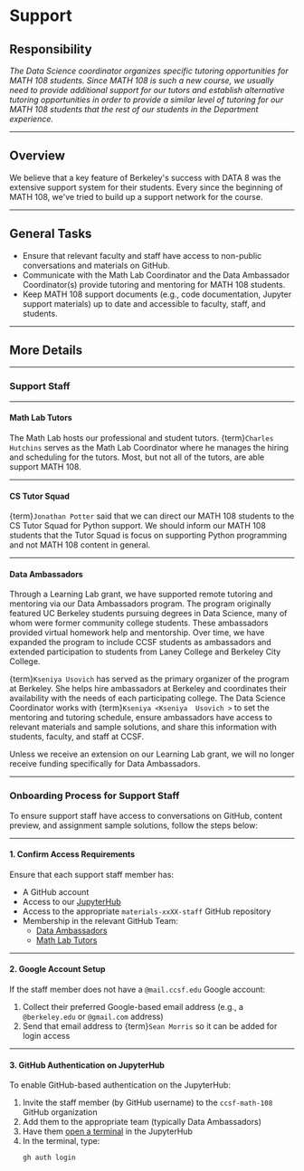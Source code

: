 # Support

## Responsibility
_The Data Science coordinator organizes specific tutoring opportunities for MATH 108 students. Since MATH 108 is such a new course, we usually need to provide additional support for our tutors and establish alternative tutoring opportunities in order to provide a similar level of tutoring for our MATH 108 students that the rest of our students in the Department experience._

---

## Overview
We believe that a key feature of Berkeley's success with DATA 8 was the extensive support system for their students. Every since the beginning of MATH 108, we've tried to build up a support network for the course. 

---

## General Tasks
- Ensure that relevant faculty and staff have access to non-public conversations and materials on GitHub.
- Communicate with the Math Lab Coordinator and the Data Ambassador Coordinator(s) provide tutoring and mentoring for MATH 108 students.
- Keep MATH 108 support documents (e.g., code documentation, Jupyter support materials) up to date and accessible to faculty, staff, and students.

---

## More Details

---

### Support Staff

---

#### Math Lab Tutors
The Math Lab hosts our professional and student tutors. {term}`Charles Hutchins` serves as the Math Lab Coordinator where he manages the hiring and scheduling for the tutors. Most, but not all of the tutors, are able support MATH 108.

---

#### CS Tutor Squad
{term}`Jonathan Potter` said that we can direct our MATH 108 students to the CS Tutor Squad for Python support. We should inform our MATH 108 students that the Tutor Squad is focus on supporting Python programming and not MATH 108 content in general.

---

#### Data Ambassadors
Through a Learning Lab grant, we have supported remote tutoring and mentoring via our Data Ambassadors program. The program originally featured UC Berkeley students pursuing degrees in Data Science, many of whom were former community college students. These ambassadors provided virtual homework help and mentorship. Over time, we have expanded the program to include CCSF students as ambassadors and extended participation to students from Laney College and Berkeley City College.

{term}`Kseniya Usovich` has served as the primary organizer of the program at Berkeley. She helps hire ambassadors at Berkeley and coordinates their availability with the needs of each participating college. The Data Science Coordinator works with {term}`Kseniya <Kseniya  Usovich >` to set the mentoring and tutoring schedule, ensure ambassadors have access to relevant materials and sample solutions, and share this information with students, faculty, and staff at CCSF.

Unless we receive an extension on our Learning Lab grant, we will no longer receive funding specifically for Data Ambassadors.

---

### Onboarding Process for Support Staff

To ensure support staff have access to conversations on GitHub, content preview, and assignment sample solutions, follow the steps below:

---

#### 1. Confirm Access Requirements

Ensure that each support staff member has:

- A GitHub account
- Access to our [JupyterHub](https://your-hub-url)
- Access to the appropriate `materials-xxXX-staff` GitHub repository
- Membership in the relevant GitHub Team:
  - [Data Ambassadors](https://github.com/orgs/ccsf-math-108/teams/data-ambassadors)
  - [Math Lab Tutors](https://github.com/orgs/ccsf-math-108/teams/math-lab-tutors)

---

#### 2. Google Account Setup

If the staff member does not have a `@mail.ccsf.edu` Google account:

1. Collect their preferred Google-based email address (e.g., a `@berkeley.edu` or `@gmail.com` address)
2. Send that email address to {term}`Sean Morris` so it can be added for login access

---

#### 3. GitHub Authentication on JupyterHub

To enable GitHub-based authentication on the JupyterHub:

1. Invite the staff member (by GitHub username) to the `ccsf-math-108` GitHub organization  
2. Add them to the appropriate team (typically Data Ambassadors)
3. Have them [open a terminal](https://jupyterlab.readthedocs.io/en/latest/user/terminal.html) in the JupyterHub
4. In the terminal, type:
   ```bash
   gh auth login
